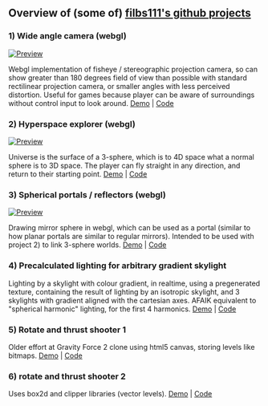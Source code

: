 ## Overview of (some of) [filbs111's github projects](https://github.com/filbs111)

### 1) Wide angle camera (webgl)

[![Preview](https://imgoat.com/uploads/82be0c5cdc/32458.png)](http://filbs111.github.io/webgl-wideanglecamera)

Webgl implementation of fisheye / stereographic projection camera, so can show greater than 180 degrees field of view than possible with standard rectilinear projection camera, or smaller angles with less perceived distortion. Useful for games because player can be aware of surroundings without control input to look around. [Demo](http://filbs111.github.io/webgl-wideanglecamera) &#124; [Code](http://github.com/filbs111/webgl-wideanglecamera)

### 2) Hyperspace explorer (webgl)

[![Preview](https://imgoat.com/uploads/82be0c5cdc/32460.png)](http://filbs111.github.io/3sphere-explorer)

Universe is the surface of a 3-sphere, which is to 4D space what a normal sphere is to 3D space. The player can fly straight in any direction, and return to their starting point. [Demo](http://filbs111.github.io/3sphere-explorer) &#124; [Code](http://github.com/filbs111/3sphere-explorer)

### 3) Spherical portals / reflectors (webgl)

[![Preview](https://imgoat.com/uploads/82be0c5cdc/32459.png)](http://filbs111.github.io/webgl-reflections)

Drawing mirror sphere in webgl, which can be used as a portal (similar to how planar portals are similar to regular mirrors). Intended to be used with project 2) to link 3-sphere worlds. [Demo](http://filbs111.github.io/webgl-reflections) &#124; [Code](http://github.com/filbs111/webgl-reflections)

### 4) Precalculated lighting for arbitrary gradient skylight

Lighting by a skylight with colour gradient, in realtime, using a pregenerated texture, containing the result of lighting by an isotropic skylight, and 3 skylights with gradient aligned with the cartesian axes. AFAIK equivalent to "spherical harmonic" lighting, for the first 4 harmonics. [Demo](http://filbs111.github.io/shadertest) &#124; [Code](http://github.com/filbs111/shadertest)

### 5) Rotate and thrust shooter 1

Older effort at Gravity Force 2 clone using html5 canvas, storing levels like bitmaps. [Demo](http://filbs111.github.io/turn-n-burn/game.html) &#124; [Code](http://github.com/filbs111/turn-n-burn)

### 6) rotate and thrust shooter 2

Uses box2d and clipper libraries (vector levels).  [Demo](http://filbs111.github.io/box2d-learning) &#124; [Code](http://github.com/filbs111/box2d-learning)
